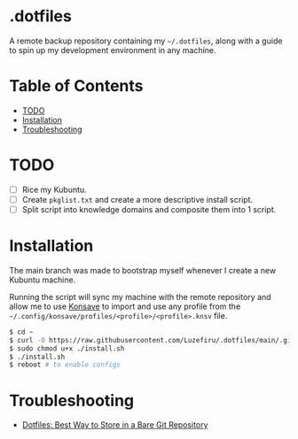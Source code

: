 # .dotfiles
 
A remote backup repository containing my `~/.dotfiles`, along with a guide to spin up my development environment in any machine.

# Table of Contents

- [TODO](https://github.com/Luzefiru/.dotfiles/tree/main#todo)
- [Installation](https://github.com/Luzefiru/.dotfiles/tree/main#installation)
- [Troubleshooting](https://github.com/Luzefiru/.dotfiles/tree/main#troubleshooting)

# TODO

- [ ] Rice my Kubuntu.
- [ ] Create `pkglist.txt` and create a more descriptive install script.
- [ ] Split script into knowledge domains and composite them into 1 script.

# Installation

The main branch was made to bootstrap myself whenever I create a new Kubuntu machine.

Running the script will sync my machine with the remote repository and allow me to use [Konsave](https://github.com/Prayag2/konsave) to import and use any profile from the `~/.config/konsave/profiles/<profile>/<profile>.knsv` file.

```bash
$ cd ~
$ curl -O https://raw.githubusercontent.com/Luzefiru/.dotfiles/main/.github/install.sh
$ sudo chmod u+x ./install.sh
$ ./install.sh
$ reboot # to enable configs
```

# Troubleshooting
 
- [Dotfiles: Best Way to Store in a Bare Git Repository](https://www.atlassian.com/git/tutorials/dotfiles)
